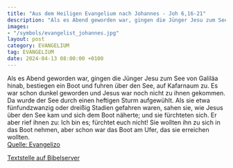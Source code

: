 ```yaml
---
title: "Aus dem Heiligen Evangelium nach Johannes - Joh 6,16-21"
description: "Als es Abend geworden war, gingen die Jünger Jesu zum See von Galiläa hinab, bestiegen ein Boot und fuhren über den See, auf Kafarnaum zu. Es war schon dunkel geworden und Jesus war noch nicht zu ihnen gekommen. Da wurde der See durch einen heftigen Sturm aufgewühlt. Als sie etwa...."
images:
- "/symbols/evangelist_johannes.jpg"
layout: post
category: EVANGELIUM
tag: EVANGELIUM
date: 2024-04-13 08:00:00 +0100
---
```

Als es Abend geworden war, gingen die Jünger Jesu zum See von Galiläa hinab,
bestiegen ein Boot und fuhren über den See, auf Kafarnaum zu. Es war schon dunkel geworden und Jesus war noch nicht zu ihnen gekommen.
Da wurde der See durch einen heftigen Sturm aufgewühlt.
Als sie etwa fünfundzwanzig oder dreißig Stadien gefahren waren, sahen sie, wie Jesus über den See kam und sich dem Boot näherte; und sie fürchteten sich.<!--more-->
Er aber rief ihnen zu: Ich bin es; fürchtet euch nicht!
Sie wollten ihn zu sich in das Boot nehmen, aber schon war das Boot am Ufer, das sie erreichen wollten.<br>
[Quelle: Evangelizo](https://evangeliumtagfuertag.org/DE/gospel)

[Textstelle auf Bibelserver](https://www.bibleserver.com/EU/Johannes6,16-21)
